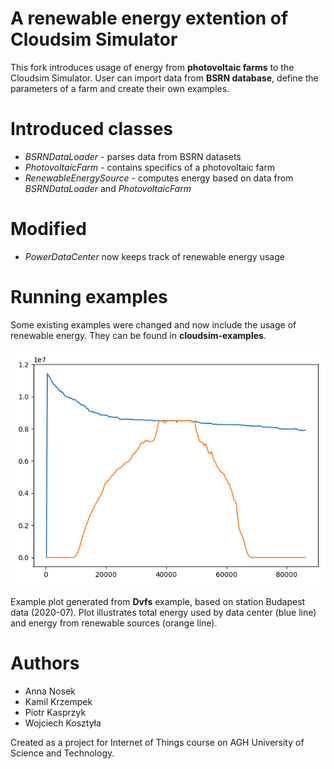 # A renewable energy extention of Cloudsim Simulator #

This fork introduces usage of energy from **photovoltaic farms** to the Cloudsim Simulator.
User can import data from **BSRN database**, define the parameters of a farm and create their own examples.

# Introduced classes #
* *BSRNDataLoader* - parses data from BSRN datasets
* *PhotovoltaicFarm* - contains specifics of a photovoltaic farm
* *RenewableEnergySource* - computes energy based on data from *BSRNDataLoader* and *PhotovoltaicFarm*

# Modified #
* *PowerDataCenter* now keeps track of renewable energy usage

# Running examples #
Some existing examples were changed and now include the usage of renewable energy. They can be found in **cloudsim-examples**.  

![Example plot](plot.png)

Example plot generated from **Dvfs** example, based on station Budapest data (2020-07). Plot illustrates total energy used by data center (blue line) and energy from renewable sources (orange line).

# Authors #

* Anna Nosek
* Kamil Krzempek
* Piotr Kasprzyk
* Wojciech Kosztyła

Created as a project for Internet of Things course on AGH University of Science and Technology.

